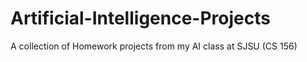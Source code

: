 # Artificial-Intelligence-Projects
A collection of Homework projects from my AI class at SJSU (CS 156)
